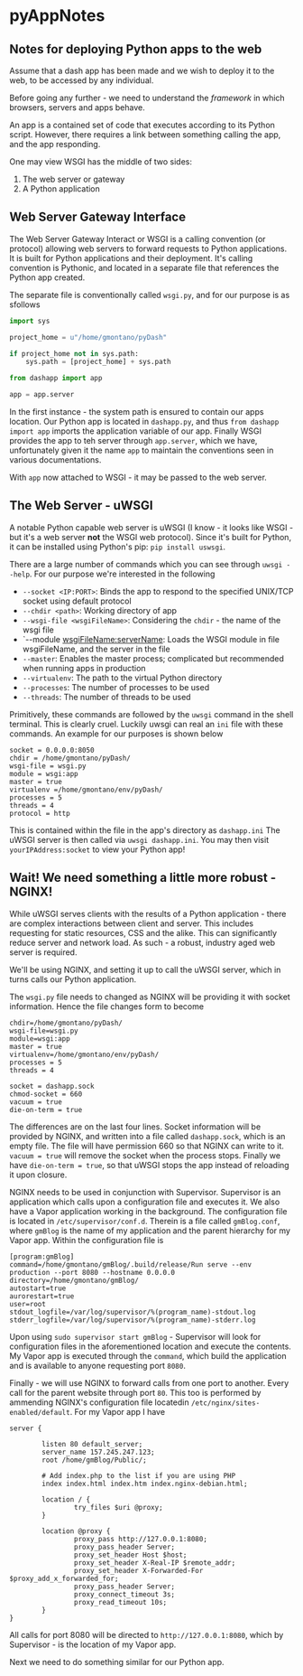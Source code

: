 # pyAppNotes
## Notes for deploying Python apps to the web

Assume that a dash app has been made and we wish to deploy it to the web, to be accessed by any individual.

Before going any further - we need to understand the *framework* in which browsers, servers and apps behave.

An app is a contained set of code that executes according to its Python script. However, there requires a link between something calling the app, and the app responding.

One may view WSGI has the middle of two sides:

1. The web server or gateway
2. A Python application

## Web Server Gateway Interface

The Web Server Gateway Interact or WSGI is a calling convention (or protocol) allowing web servers to forward requests to Python applications. It is built for Python applications and their deployment. It's calling convention is Pythonic, and located in a separate file that references the Python app created.

The separate file is conventionally called `wsgi.py`, and for our purpose is as sfollows

```python
import sys

project_home = u"/home/gmontano/pyDash"

if project_home not in sys.path:
    sys.path = [project_home] + sys.path

from dashapp import app

app = app.server
```

In the first instance - the system path is ensured to contain our apps location. Our Python app is located in `dashapp.py`, and thus `from dashapp import app` imports the application variable of our app. Finally WSGI provides the app to teh server through `app.server`, which we have, unfortunately given it the name `app` to maintain the conventions seen in various documentations.

With `app` now attached to WSGI - it may be passed to the web server.

## The Web Server - uWSGI

A notable Python capable web server is uWSGI (I know - it looks like WSGI - but it's a web server **not** the WSGI web protocol). Since it's built for Python, it can be installed using Python's pip: `pip install uswsgi`.

There are a large number of commands which you can see through `uwsgi --help`. For our purpose we're interested in the following

- `--socket <IP:PORT>`: Binds the app to respond to the specified UNIX/TCP socket using default protocol
- `--chdir <path>`: Working directory of app
- `--wsgi-file <wsgiFileName>`: Considering the `chdir` - the name of the wsgi file
- `--module <wsgiFileName:serverName>: Loads the WSGI module in file wsgiFileName, and the server in the file
- `--master`: Enables the master process; complicated but recommended when running apps in production
- `--virtualenv`: The path to the virtual Python directory
- `--processes`: The number of processes to be used
- `--threads`: The number of threads to be used

Primitively, these commands are followed by the `uwsgi` command in the shell terminal. This is clearly cruel. Luckily uwsgi can real an `ini` file with these commands. An example for our purposes is shown below

```shl
socket = 0.0.0.0:8050
chdir = /home/gmontano/pyDash/
wsgi-file = wsgi.py
module = wsgi:app
master = true
virtualenv =/home/gmontano/env/pyDash/
processes = 5
threads = 4
protocol = http
```

This is contained within the file in the app's directory as `dashapp.ini` The uWSGI server is then called via `uwsgi dashapp.ini`. You may then visit `yourIPAddress:socket` to view your Python app!

## Wait! We need something a little more robust - NGINX!

While uWSGI serves clients with the results of a Python application - there are complex interactions between client and server. This includes requesting for static resources, CSS and the alike. This can significantly reduce server and network load. As such - a robust, industry aged web server is required. 

We'll be using NGINX, and setting it up to call the uWSGI server, which in turns calls our Python application.

The `wsgi.py` file needs to changed as NGINX will be providing it with socket information. Hence the file changes form to become

```shl
chdir=/home/gmontano/pyDash/
wsgi-file=wsgi.py
module=wsgi:app
master = true
virtualenv=/home/gmontano/env/pyDash/
processes = 5
threads = 4

socket = dashapp.sock
chmod-socket = 660
vacuum = true
die-on-term = true
```

The differences are on the last four lines. Socket information will be provided by NGINX, and written into a file called `dashapp.sock`, which is an empty file. The file will have permission 660 so that NGINX can write to it. `vacuum = true` will remove the socket when the process stops. Finally we have `die-on-term = true`, so that uWSGI stops the app instead of reloading it upon closure.

NGINX needs to be used in conjunction with Supervisor. Supervisor is an application which calls upon a configuration file and executes it. We also have a Vapor application working in the background. The configuration file is located in `/etc/supervisor/conf.d`. Therein is a file called `gmBlog.conf`, where `gmBlog` is the name of my application and the parent hierarchy for my Vapor app. Within the configuration file is

```shl
[program:gmBlog]
command=/home/gmontano/gmBlog/.build/release/Run serve --env production --port 8080 --hostname 0.0.0.0
directory=/home/gmontano/gmBlog/
autostart=true
aurorestart=true
user=root
stdout_logfile=/var/log/supervisor/%(program_name)-stdout.log
stderr_logfile=/var/log/supervisor/%(program_name)-stderr.log
```

Upon using `sudo supervisor start gmBlog` - Supervisor will look for configuration files in the aforementioned location and execute the contents. My Vapor app is executed through the `command`, which build the application and is available to anyone requesting port `8080`.

Finally - we will use NGINX to forward calls from one port to another. Every call for the parent website through port `80`. This too is performed by ammending NGINX's configuration file locatedin `/etc/nginx/sites-enabled/default`. For my Vapor app I have

```shl
server {
        
        listen 80 default_server;
        server_name 157.245.247.123;
        root /home/gmBlog/Public/;

        # Add index.php to the list if you are using PHP
        index index.html index.htm index.nginx-debian.html;

        location / {
                try_files $uri @proxy;
        }

        location @proxy {
                proxy_pass http://127.0.0.1:8080;
                proxy_pass_header Server;
                proxy_set_header Host $host;
                proxy_set_header X-Real-IP $remote_addr;
                proxy_set_header X-Forwarded-For $proxy_add_x_forwarded_for;
                proxy_pass_header Server;
                proxy_connect_timeout 3s;
                proxy_read_timeout 10s;
        }
}
```

All calls for port 8080 will be directed to `http://127.0.0.1:8080`, which by Supervisor - is the location of my Vapor app.

Next we need to do something similar for our Python app. 



